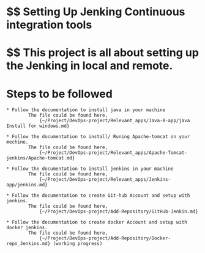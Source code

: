 

# $$ Setting Up Jenking Continuous integration tools

# $$ This project is all about setting up the Jenking in local and remote.

#	Steps to be followed

	* Follow the documentation to install java in your machine
			The file could be found here,
				{~/Project/DevOps-project/Relevant_apps/Java-8-app/java Install for windows.md} 

	* Follow the documentation to install/ Runing Apache-tomcat on your mechine.
			The file could be found here,
				{~/Project/DevOps-project/Relevant_apps/Apache-Tomcat-jenkins/Apache-tomcat.md}

	* Follow the documentation to install jenkins in your machine
			The file could be found here,
				{~/Project/DevOps-project/Relevant_apps/Jenkins-app/jenkins.md}

	* Follow the documentation to create Git-hub Account and setup with jenkins.
			The file could be found here,
				{~/Project/DevOps-project/Add-Repository/GitHub-Jenkin.md}

	* Follow the documentation to create docker Account and setup with docker jenkins.
			The file could be found here,
				{~/Project/DevOps-project/Add-Repository/Docker-repo_Jenkins.md} (working progress)

	
